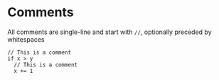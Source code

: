 # Comments

All comments are single-line and start with `//`, optionally preceded by whitespaces

```spud
// This is a comment
if x > y
  // This is a comment
  x += 1
```